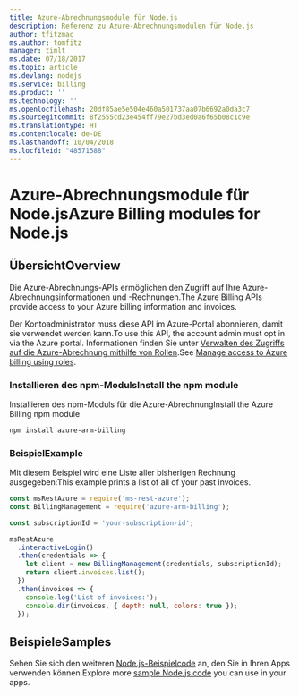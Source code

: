 ```yaml
---
title: Azure-Abrechnungsmodule für Node.js
description: Referenz zu Azure-Abrechnungsmodulen für Node.js
author: tfitzmac
ms.author: tomfitz
manager: timlt
ms.date: 07/18/2017
ms.topic: article
ms.devlang: nodejs
ms.service: billing
ms.product: ''
ms.technology: ''
ms.openlocfilehash: 20df85ae5e504e460a501737aa07b6692a0da3c7
ms.sourcegitcommit: 8f2555cd23e454ff79e27bd3ed0a6f65b08c1c9e
ms.translationtype: HT
ms.contentlocale: de-DE
ms.lasthandoff: 10/04/2018
ms.locfileid: "48571588"
---
```

# <a name="azure-billing-modules-for-nodejs"></a><span data-ttu-id="1b7a0-103">Azure-Abrechnungsmodule für Node.js</span><span class="sxs-lookup"><span data-stu-id="1b7a0-103">Azure Billing modules for Node.js</span></span>

## <a name="overview"></a><span data-ttu-id="1b7a0-104">Übersicht</span><span class="sxs-lookup"><span data-stu-id="1b7a0-104">Overview</span></span>
<span data-ttu-id="1b7a0-105">Die Azure-Abrechnungs-APIs ermöglichen den Zugriff auf Ihre Azure-Abrechnungsinformationen und -Rechnungen.</span><span class="sxs-lookup"><span data-stu-id="1b7a0-105">The Azure Billing APIs provide access to your Azure billing information and invoices.</span></span>

<span data-ttu-id="1b7a0-106">Der Kontoadministrator muss diese API im Azure-Portal abonnieren, damit sie verwendet werden kann.</span><span class="sxs-lookup"><span data-stu-id="1b7a0-106">To use this API, the account admin must opt in via the Azure portal.</span></span> <span data-ttu-id="1b7a0-107">Informationen finden Sie unter [Verwalten des Zugriffs auf die Azure-Abrechnung mithilfe von Rollen](https://docs.microsoft.com/azure/billing/billing-manage-access).</span><span class="sxs-lookup"><span data-stu-id="1b7a0-107">See [Manage access to Azure billing using roles](https://docs.microsoft.com/azure/billing/billing-manage-access).</span></span>

### <a name="install-the-npm-module"></a><span data-ttu-id="1b7a0-108">Installieren des npm-Moduls</span><span class="sxs-lookup"><span data-stu-id="1b7a0-108">Install the npm module</span></span> 

<span data-ttu-id="1b7a0-109">Installieren des npm-Moduls für die Azure-Abrechnung</span><span class="sxs-lookup"><span data-stu-id="1b7a0-109">Install the Azure Billing npm module</span></span> 

```bash
npm install azure-arm-billing
```
### <a name="example"></a><span data-ttu-id="1b7a0-110">Beispiel</span><span class="sxs-lookup"><span data-stu-id="1b7a0-110">Example</span></span> 
 
<span data-ttu-id="1b7a0-111">Mit diesem Beispiel wird eine Liste aller bisherigen Rechnung ausgegeben:</span><span class="sxs-lookup"><span data-stu-id="1b7a0-111">This example prints a list of all of your past invoices.</span></span>
 
```javascript 
const msRestAzure = require('ms-rest-azure');
const BillingManagement = require('azure-arm-billing');

const subscriptionId = 'your-subscription-id';

msRestAzure
  .interactiveLogin()
  .then(credentials => {
    let client = new BillingManagement(credentials, subscriptionId);
    return client.invoices.list();
  })
  .then(invoices => {
    console.log('List of invoices:');
    console.dir(invoices, { depth: null, colors: true });
  });
``` 


## <a name="samples"></a><span data-ttu-id="1b7a0-112">Beispiele</span><span class="sxs-lookup"><span data-stu-id="1b7a0-112">Samples</span></span>

<span data-ttu-id="1b7a0-113">Sehen Sie sich den weiteren [Node.js-Beispielcode](https://azure.microsoft.com/resources/samples/?platform=nodejs) an, den Sie in Ihren Apps verwenden können.</span><span class="sxs-lookup"><span data-stu-id="1b7a0-113">Explore more [sample Node.js code](https://azure.microsoft.com/resources/samples/?platform=nodejs) you can use in your apps.</span></span>
